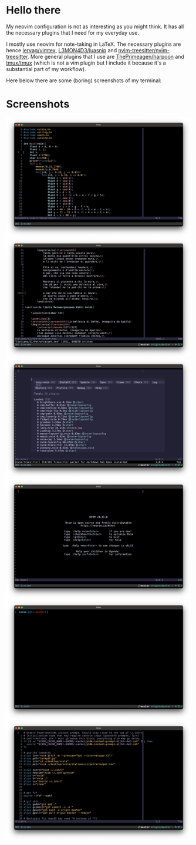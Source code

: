 # Hello there

My neovim configuration is not as interesting as you might think. It has all the necessary plugins that I need for my everyday use.

I mostly use neovim for note-taking in LaTeX. The necessary plugins are hence [lervag/vimtex](https://github.com/lervag/vimtex), [L3MON4D3/luasnip](https://github.com/L3MON4D3/LuaSnip) and [nvim-treesitter/nvim-treesitter](https://github.com/nvim-treesitter/nvim-treesitter). More general plugins that I use are [ThePrimeagen/harpoon](https://github.com/ThePrimeagen/harpoon) and [tmux/tmux](https://github.com/tmux/tmux/wiki) (which is not a vim plugin but I include it because it's a substantial part of my workflow).

Here below there are some (boring) screenshots of my terminal:

# Screenshots

![donut.c](screenshots/donutc.png)
![LaTeX](screenshots/latex.png)
![Lazy](screenshots/lazy.png)
![Neovim](screenshots/nvim.png)
![Terminal](screenshots/terminal.png)
![zshrc](screenshots/zshrc.png)
